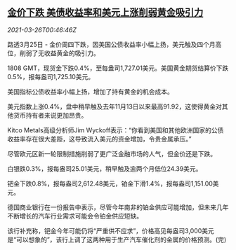 <!--1616720463000-->
[金价下跌 美债收益率和美元上涨削弱黄金吸引力](https://cn.reuters.com/article/precious-metals-0325-thur-idCNKBS2BI01D)
------

<div><i>2021-03-26T00:46:46Z</i></div><p>路透3月25日 - 金价周四下跌，因美国公债收益率小幅上扬，美元触及四个月高位，削弱了无收益黄金的吸引力。</p><p>1808 GMT，现货金下跌0.4%，至每盎司1,727.01美元。美国黄金期货结算价下跌0.5%，报每盎司1,725.10美元。</p><p>美国指标公债收益率小幅上扬，增加了持有黄金的机会成本。</p><p>美元指数上涨0.4%，盘中稍早触及去年11月13日以来最高91.92，这使得黄金对其他货币持有者来说更加昂贵。</p><p>Kitco Metals高级分析师Jim Wyckoff表示：“你看到美国和其他欧洲国家的公债收益率存在很大差距，这导致流入美元的资金增加，令贵金属承压。”</p><p>尽管欧元区新一轮限制措施削弱了更广泛金融市场的人气，但金价还是下跌。</p><p>白银跌0.3%，报每盎司25.01美元，稍早触及逾两个月低位24.39美元。</p><p>钯金下跌0.8%，报每盎司2,612.48美元，铂金下滑1.4%，报每盎司1,151.00美元。</p><p>德国商业银行在一份报告中表示，尽管今年南非的铂金供应可能增加，但未来几年不断增长的汽车行业需求可能会令铂金供应短缺。</p><p>该行补充称，钯金今年可能仍将“严重供不应求”，价格高见每盎司3,000美元是“可以想象的”，该行上调了这两种用于生产汽车催化剂的金属的价格预测。(完)</p>

